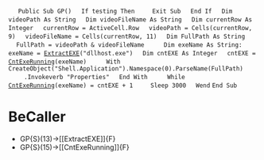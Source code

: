 &nbsp;&nbsp;&nbsp;&nbsp;
`Public Sub GP()`
&nbsp;&nbsp;&nbsp;&nbsp;`If testing Then`
&nbsp;&nbsp;&nbsp;&nbsp;&nbsp;&nbsp;&nbsp;&nbsp;`Exit Sub`
&nbsp;&nbsp;&nbsp;&nbsp;`End If`
&nbsp;&nbsp;&nbsp;&nbsp;`Dim videoPath As String`
&nbsp;&nbsp;&nbsp;&nbsp;`Dim videoFileName As String`
&nbsp;&nbsp;&nbsp;&nbsp;`Dim currentRow As Integer`
&nbsp;&nbsp;&nbsp;&nbsp;`currentRow = ActiveCell.Row`
&nbsp;&nbsp;&nbsp;&nbsp;`videoPath = Cells(currentRow, 9)`
&nbsp;&nbsp;&nbsp;&nbsp;`videoFileName = Cells(currentRow, 11)`
&nbsp;&nbsp;&nbsp;&nbsp;`Dim FullPath As String`
&nbsp;&nbsp;&nbsp;&nbsp;`FullPath = videoPath & videoFileName`
&nbsp;&nbsp;&nbsp;&nbsp;
&nbsp;&nbsp;&nbsp;&nbsp;`Dim exeName As String: exeName = `[`ExtractEXE`](ExtractEXE)`("dllhost.exe")`
&nbsp;&nbsp;&nbsp;&nbsp;`Dim cntEXE As Integer`
&nbsp;&nbsp;&nbsp;&nbsp;`cntEXE = `[`CntExeRunning`](CntExeRunning)`(exeName)`
&nbsp;&nbsp;&nbsp;&nbsp;
&nbsp;&nbsp;&nbsp;&nbsp;`With CreateObject("Shell.Application").Namespace(0).ParseName(FullPath)`
&nbsp;&nbsp;&nbsp;&nbsp;&nbsp;&nbsp;&nbsp;&nbsp;`.Invokeverb "Properties"`
&nbsp;&nbsp;&nbsp;&nbsp;`End With`
&nbsp;&nbsp;&nbsp;&nbsp;
&nbsp;&nbsp;&nbsp;&nbsp;`While `[`CntExeRunning`](CntExeRunning)`(exeName) = cntEXE + 1`
&nbsp;&nbsp;&nbsp;&nbsp;&nbsp;&nbsp;&nbsp;&nbsp;`Sleep 3000`
&nbsp;&nbsp;&nbsp;&nbsp;`Wend`
`End Sub`
&nbsp;&nbsp;&nbsp;&nbsp;


# BeCaller
- GP{S}(13)->[[ExtractEXE]]{F}
- GP{S}(15)->[[CntExeRunning]]{F}

